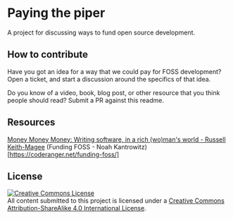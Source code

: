 # Paying the piper

A project for discussing ways to fund open source development.

## How to contribute

Have you got an idea for a way that we could pay for FOSS development? Open a ticket, and start a discussion around the specifics of that idea.

Do you know of a video, book, blog post, or other resource that you think people should read? Submit a PR against this readme.

## Resources

[Money Money Money: Writing software, in a rich (wo)man's world - Russell Keith-Magee](https://www.youtube.com/watch?v=mY8B2lXIu6g)
(Funding FOSS - Noah Kantrowitz)[https://coderanger.net/funding-foss/]

## License 
<a rel="license" href="http://creativecommons.org/licenses/by-sa/4.0/"><img alt="Creative Commons License" style="border-width:0" src="https://i.creativecommons.org/l/by-sa/4.0/88x31.png" /></a><br />All content submitted to this project is licensed under a <a rel="license" href="http://creativecommons.org/licenses/by-sa/4.0/">Creative Commons Attribution-ShareAlike 4.0 International License</a>.
